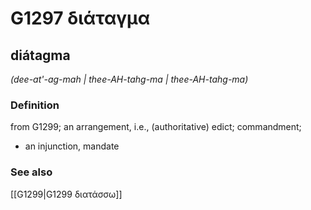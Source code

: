 # G1297 διάταγμα

## diátagma

_(dee-at'-ag-mah | thee-AH-tahg-ma | thee-AH-tahg-ma)_

### Definition

from G1299; an arrangement, i.e., (authoritative) edict; commandment; 

- an injunction, mandate

### See also

[[G1299|G1299 διατάσσω]]
